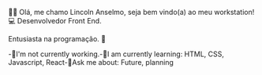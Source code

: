 👋🏽 Olá, me chamo Lincoln Anselmo, seja bem vindo(a) ao meu workstation! 💻
Desenvolvedor Front End.

Entusiasta na programação. 🤩

-🔭I'm not currently working.-🌱I am currently learning: HTML, CSS, Javascript, React-💬Ask me about: ​​Future, planning
